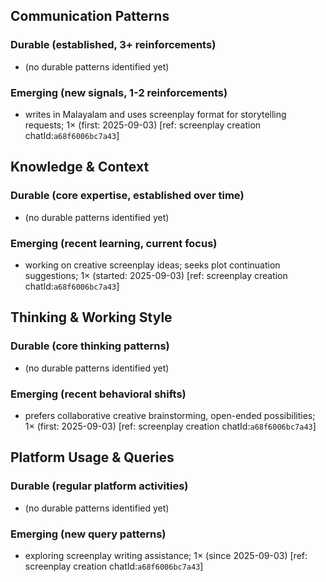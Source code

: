 ## Communication Patterns
### Durable (established, 3+ reinforcements)
- (no durable patterns identified yet)

### Emerging (new signals, 1-2 reinforcements)
- writes in Malayalam and uses screenplay format for storytelling requests; 1× (first: 2025-09-03) [ref: screenplay creation chatId:`a68f6006bc7a43`]

## Knowledge & Context
### Durable (core expertise, established over time)
- (no durable patterns identified yet)

### Emerging (recent learning, current focus)
- working on creative screenplay ideas; seeks plot continuation suggestions; 1× (started: 2025-09-03) [ref: screenplay creation chatId:`a68f6006bc7a43`]

## Thinking & Working Style
### Durable (core thinking patterns)
- (no durable patterns identified yet)

### Emerging (recent behavioral shifts)
- prefers collaborative creative brainstorming, open-ended possibilities; 1× (first: 2025-09-03) [ref: screenplay creation chatId:`a68f6006bc7a43`]

## Platform Usage & Queries
### Durable (regular platform activities)
- (no durable patterns identified yet)

### Emerging (new query patterns)
- exploring screenplay writing assistance; 1× (since 2025-09-03) [ref: screenplay creation chatId:`a68f6006bc7a43`]
